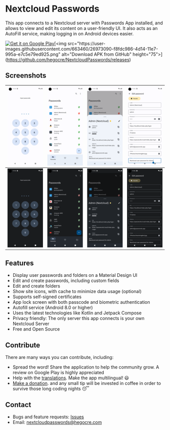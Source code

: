 # Nextcloud Passwords

This app connects to a Nextcloud server with Passwords App installed, and allows to view and edit
its content on a user-friendly UI. It also acts as an AutoFill service, making logging in on Android
devices easier.

[<img src="https://play.google.com/intl/en_us/badges/static/images/badges/en_badge_web_generic.png" alt="Get it on Google Play" height="75">]([https://github.com/hegocre/NextcloudPasswords/releases](https://play.google.com/store/apps/details?id=com.hegocre.nextcloudpasswords&utm_source=github&utm_campaign=github&pcampaignid=pcampaignidMKT-Other-global-all-co-prtnr-py-PartBadge-Mar2515-1))[<img src="https://user-images.githubusercontent.com/663460/26973090-f8fdc986-4d14-11e7-995a-e7c5e79ed925.png" alt="Download APK from GitHub" height="75">](https://github.com/hegocre/NextcloudPasswords/releases)

## Screenshots

| ![Light app lock view](/fastlane/metadata/android/en-US/images/phoneScreenshots/1.png) | ![Light password list view](/fastlane/metadata/android/en-US/images/phoneScreenshots/2.png) | ![Light password detail view](/fastlane/metadata/android/en-US/images/phoneScreenshots/3.png) | ![Light password edit view](/fastlane/metadata/android/en-US/images/phoneScreenshots/4.png) |
|----------------------------------------------------------------------------------------|---------------------------------------------------------------------------------------------|-----------------------------------------------------------------------------------------------|---------------------------------------------------------------------------------------------|
| ![Dark app lock view](/fastlane/metadata/android/en-US/images/phoneScreenshots/5.png)  | ![Dark password list view](/fastlane/metadata/android/en-US/images/phoneScreenshots/6.png)  | ![Dark password detail view](/fastlane/metadata/android/en-US/images/phoneScreenshots/7.png)  | ![Dark password edit view](/fastlane/metadata/android/en-US/images/phoneScreenshots/8.png)  |

## Features

- Display user passwords and folders on a Material Design UI
- Edit and create passwords, including custom fields
- Edit and create folders
- Show site icons, with cache to minimize data usage (optional)
- Supports self-signed certificates
- App lock screen with both passcode and biometric authentication
- Autofill service (Android 8.0 or higher)
- Uses the latest technologies like Kotlin and Jetpack Compose
- Privacy friendly: The only server this app connects is your own Nextcloud Server
- Free and Open Source

## Contribute

There are many ways you can contribute, including:

- Spread the word! Share the application to help the community grow. A review on Google Play is highly appreciated
- Help with the [translations](https://nextcloudpasswords.crowdin.com/nextcloud-passwords). Make the app multilingual! 😃
- [Make a donation](https://paypal.me/hegocre). and any small tip will be invested in coffee in order to survive those long coding nights 😴

## Contact

- Bugs and feature requests: [Issues](https://github.com/hegocre/NextcloudPasswords/issues)
- Email: nextcloudpasswords@hegocre.com
